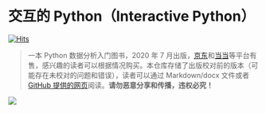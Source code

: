# 交互的 Python（Interactive Python）

[![Hits](https://hits.seeyoufarm.com/api/count/incr/badge.svg?url=https%3A%2F%2Fgithub.com%2Fshixiangwang%2Fpybook&count_bg=%2379C83D&title_bg=%23555555&icon=&icon_color=%23E7E7E7&title=%E9%98%85%E8%AF%BB%E9%87%8F&edge_flat=false)](https://hits.seeyoufarm.com)

> 一本 Python 数据分析入门图书，2020 年 7 月出版，[京东](https://item.jd.com/12898428.html)和[当当](http://product.dangdang.com/28972974.html)等平台有售，感兴趣的读者可以根据情况购买。本仓库存储了出版校对前的版本（可能存在未校对的问题和错误），读者可以通过 Markdown/docx 文件或者 [GitHub 提供的网页](https://shixiangwang.github.io/pybook/)阅读。**请勿恶意分享和传播，违权必究！**

![](https://img30.360buyimg.com/vc/jfs/t1/125099/2/5011/555980/5ee73ba4E8cebccc4/2a581884573651e8.jpg)